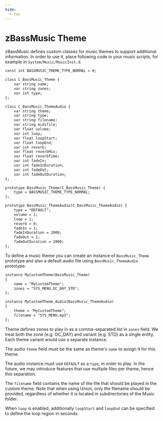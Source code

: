 ```yaml
---
hide:
  - toc
---
```


# zBassMusic Theme

zBassMusic defines custom classes for music themes to support additional information. In order to use it, place
following code in your music scripts, for example in `System/Music/MusicInst.d`.

```dae
const int BASSMUSIC_THEME_TYPE_NORMAL = 0;

class C_BassMusic_Theme {
	var string name;
	var string zones;
	var int type;
};

class C_BassMusic_ThemeAudio {
	var string theme;
	var string type;
	var string filename;
	var string midifile;
	var float volume;
	var int loop;
	var float loopStart;
	var float loopEnd;
	var int reverb;
	var float reverbMix;
	var float reverbTime;
	var int fadeIn;
	var int fadeInDuration;
	var int fadeOut;
	var int fadeOutDuration;
};

prototype BassMusic_Theme(C_BassMusic_Theme) {
    type = BASSMUSIC_THEME_TYPE_NORMAL;
};

prototype BassMusic_ThemeAudio(C_BassMusic_ThemeAudio) {
    type = "DEFAULT";
    volume = 1;
    loop = 1;
    reverb = 0;
    fadeIn = 1;
    fadeInDuration = 2000;
    fadeOut = 1;
    fadeOutDuration = 2000;
};
```

To define a music theme you can create an instance of `BassMusic_Theme` prototype and also a default audio file
using `BassMusic_ThemeAudio` prototype.

```dae
instance MyCustomTheme(BassMusic_Theme)
{
	name = "MyCustomTheme";
	zones = "SYS_MENU,OC_DAY_STD";
};

instance MyCustomTheme_Audio(BassMusic_ThemeAudio)
{
	theme = "MyCustomTheme";
	filename = "SYS_MENU.mp3";
};
```

Theme defines zones to play in as a comma-separated list in `zones` field. 
We treat both the zone (e.g. OC_DAY) and variant (e.g. STD) as a single entity.
Each theme variant would use a separate instance.

The audio `theme` field must be the same as theme's `name` to assign it for this theme. 

The audio instance must  use `DEFAULT` as a `type`, in order to play. 
In the future, we may introduce features that use multiple files per theme, hence this separation.

The `filename` field contains the name of the file that should be played in the custom theme. 
Note that when using Union, only the filename should be provided, regardless of whether it is located in subdirectories 
of the Music folder.

When `loop` is enabled, additionally `loopStart` and `loopEnd` can be specified to define the loop region in seconds.